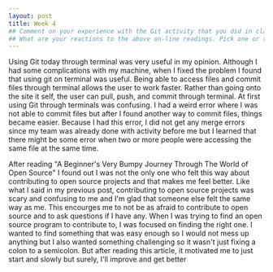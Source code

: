 ```yaml
---
layout: post
title: Week 4 
## Comment on your experience with the Git activity that you did in class today. Was it useful? Was it confusing? Did you have time to finish? Did you have merge conflicts? Were you able to resolve them?
## What are your reactions to the above on-line readings. Pick one or two that made an impression on you and articulate your thoughts about them.
---
```

Using Git today through terminal was very useful in my opinion. Although I had some complications with my machine, when I 
fixed the problem I found that using git on terminal was useful. Being able to access files and commit files through terminal 
allows the user to work faster. Rather than going onto the site it self, the user can pull, push, and commit through terminal. 
At first using Git through terminals was confusing. I had a weird error where I was not able to commit files but after I found
another way to commit files, things became easier. Because I had this error, I did not get any merge errors since my team was
already done with activity before me but I learned that there might be some error when two or more people were accessing the
same file at the same time.

After reading "A Beginner's Very Bumpy Journey Through The World of Open Source" I found out I was not the only one who felt
this way about contributing to open source projects and that makes me feel better. Like what I said in my previous post,
contributing to open source projects was scary and confusing to me and I'm glad that someone else felt the same way as me.
This encourges me to not be as afraid to contribute to open source and to ask questions if I have any. When I was trying to 
find an open source program to contribute to, I was focused on finding the right one. I wanted to find something that was 
easy enough so I would not mess up anything but I also wanted something challenging so it wasn't just fixing a colon to a
semicolon. But after reading this article, it motivated me to just start and slowly but surely, I'll improve and get better
